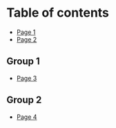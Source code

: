 # Table of contents

* [Page 1](README.md)
* [Page 2](page-2.md)

## Group 1

* [Page 3](group-1/page-3.md)

## Group 2

* [Page 4](group-2/page-4.md)
